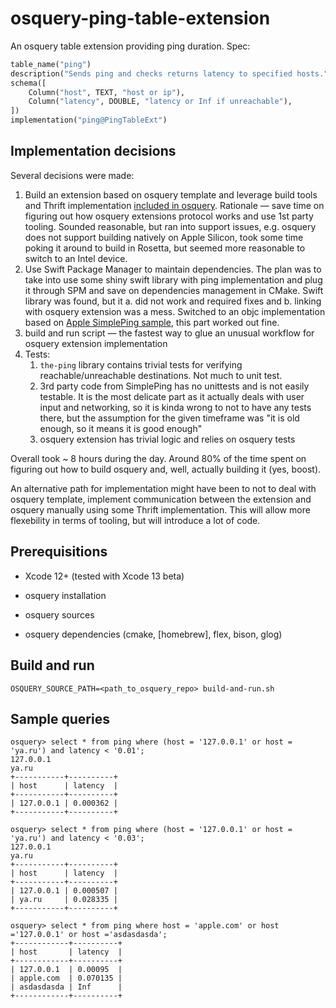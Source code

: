 # osquery-ping-table-extension

An osquery table extension providing ping duration. Spec:

```python
table_name("ping")
description("Sends ping and checks returns latency to specified hosts.")
schema([
    Column("host", TEXT, "host or ip"),
    Column("latency", DOUBLE, "latency or Inf if unreachable"),
])
implementation("ping@PingTableExt")
```



## Implementation decisions

Several decisions were made:

1. Build an extension based on osquery template and leverage build tools and Thrift implementation [included in osquery](https://osquery.readthedocs.io/en/latest/development/osquery-sdk/#building-external-extensions). Rationale — save time on figuring out how osquery extensions protocol works and use 1st party tooling. Sounded reasonable, but ran into support issues, e.g. osquery does not support building natively on Apple Silicon, took some time poking it around to build in Rosetta, but seemed more reasonable to switch to an Intel device.
2. Use Swift Package Manager to maintain dependencies. The plan was to take into use some shiny swift library with ping implementation and plug it through SPM and save on dependencies management in CMake. Swift library was found, but it a. did not work and required fixes and b. linking with osquery extension was a mess. Switched to an objc implementation based on [Apple SimplePing sample](https://developer.apple.com/library/archive/samplecode/SimplePing/Introduction/Intro.html), this part worked out fine.
3. build and run script — the fastest way to glue an unusual workflow for osquery extension implementation
4. Tests:
   1. `the-ping` library contains trivial tests for verifying reachable/unreachable destinations. Not much to unit test.
   2. 3rd party code from SimplePing has no unittests and is not easily testable. It is the most delicate part as it actually deals with user input and networking, so it is kinda wrong to not to have any tests there, but the assumption for the given timeframe was "it is old enough, so it means it is good enough"
   3. osquery extension has trivial logic and relies on osquery tests

Overall took ~ 8 hours during the day. Around 80% of the time spent on figuring out how to build osquery and, well, actually building it (yes, boost).

An alternative path for implementation might have been to not to deal with osquery template, implement communication between the extension and osquery manually using some Thrift implementation. This will allow more flexebility in terms of tooling, but will introduce a lot of code.



## Prerequisitions
* Xcode 12+ (tested with Xcode 13 beta)

* osquery installation

* osquery sources

* osquery dependencies (cmake, [homebrew], flex, bison, glog)

  

## Build and run

`OSQUERY_SOURCE_PATH=<path_to_osquery_repo> build-and-run.sh`



## Sample queries

```shell
osquery> select * from ping where (host = '127.0.0.1' or host = 'ya.ru') and latency < '0.01';
127.0.0.1
ya.ru
+-----------+----------+
| host      | latency  |
+-----------+----------+
| 127.0.0.1 | 0.000362 |
+-----------+----------+

osquery> select * from ping where (host = '127.0.0.1' or host = 'ya.ru') and latency < '0.03';
127.0.0.1
ya.ru
+-----------+----------+
| host      | latency  |
+-----------+----------+
| 127.0.0.1 | 0.000507 |
| ya.ru     | 0.028335 |
+-----------+----------+

osquery> select * from ping where host = 'apple.com' or host ='127.0.0.1' or host ='asdasdasda';
+------------+----------+
| host       | latency  |
+------------+----------+
| 127.0.0.1  | 0.00095  |
| apple.com  | 0.070135 |
| asdasdasda | Inf      |
+------------+----------+
```

